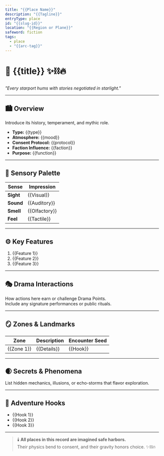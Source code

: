 ```yaml
---
title: "{{Place Name}}"
description: "{{Tagline}}"
entryType: place
id: "{{slug-id}}"
location: "{{Region or Plane}}"
safeword: fiction
tags:
  - place
  - "{{arc-tag}}"
---
```


# 🌌 {{title}} ✨⛓️🔥  
*"Every starport hums with stories negotiated in starlight."*  

---

## 🏙️ Overview  
Introduce its history, temperament, and mythic role.  

- **Type:** {{type}}  
- **Atmosphere:** {{mood}}  
- **Consent Protocol:** {{protocol}}  
- **Faction Influence:** {{faction}}  
- **Purpose:** {{function}}  

---

## 🌈 Sensory Palette  
| Sense | Impression |
|-------|-------------|
| **Sight** | {{Visual}} |
| **Sound** | {{Auditory}} |
| **Smell** | {{Olfactory}} |
| **Feel** | {{Tactile}} |

---

## ⚙️ Key Features  
1. {{Feature 1}}  
2. {{Feature 2}}  
3. {{Feature 3}}  

---

## 🎭 Drama Interactions  
How actions here earn or challenge Drama Points.  
Include any signature performances or public rituals.

---

## 🪞 Zones & Landmarks  
| Zone | Description | Encounter Seed |
|------|--------------|----------------|
| {{Zone 1}} | {{Details}} | {{Hook}} |

---

## 🌒 Secrets & Phenomena  
List hidden mechanics, illusions, or echo-storms that flavor exploration.  

---

## 🧭 Adventure Hooks  
- {{Hook 1}}  
- {{Hook 2}}  
- {{Hook 3}}  

---

> 🕯️ **All places in this record are imagined safe harbors.**  
> Their physics bend to consent, and their gravity honors choice. ✨⛓️🔥